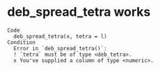 # deb_spread_tetra works

    Code
      deb_spread_tetra(x, tetra = l)
    Condition
      Error in `deb_spread_tetra()`:
      ! `tetra` must be of type <deb_tetra>.
      x You've supplied a column of type <numeric>.


